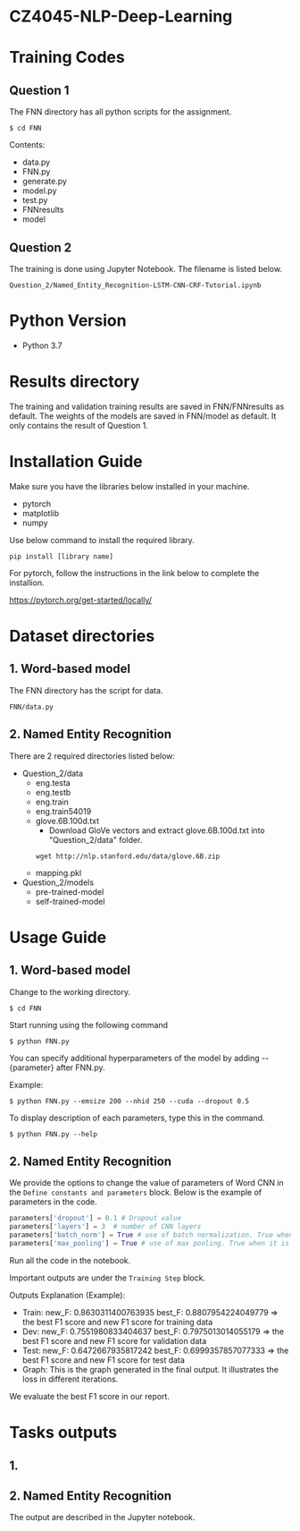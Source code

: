 # CZ4045-NLP-Deep-Learning

# Training Codes
## Question 1
The FNN directory has all python scripts for the assignment. 
```
$ cd FNN
```
Contents:
* data.py
* FNN.py
* generate.py
* model.py
* test.py
* FNNresults
* model

## Question 2
The training is done using Jupyter Notebook. The filename is listed below.

`Question_2/Named_Entity_Recognition-LSTM-CNN-CRF-Tutorial.ipynb`

# Python Version
* Python 3.7

# Results directory
The training and validation training results are saved in FNN/FNNresults as default.
The weights of the models are saved in FNN/model as default. It only contains the result of Question 1.

# Installation Guide
Make sure you have the libraries below installed in your machine.
* pytorch
* matplotlib
* numpy

Use below command to install the required library.
```
pip install [library name]
```

For pytorch, follow the instructions in the link below to complete the installion.

https://pytorch.org/get-started/locally/

# Dataset directories
## 1. Word-based model
The FNN directory has the script for data.

`FNN/data.py`

## 2. Named Entity Recognition
There are 2 required directories listed below:
* Question_2/data
  * eng.testa
  * eng.testb
  * eng.train
  * eng.train54019
  * glove.6B.100d.txt
    * Download GloVe vectors and extract glove.6B.100d.txt into "Question_2/data" folder.
    ```
    wget http://nlp.stanford.edu/data/glove.6B.zip
    ```
  * mapping.pkl
* Question_2/models
  * pre-trained-model
  * self-trained-model

# Usage Guide
## 1. Word-based model
Change to the working directory.
```
$ cd FNN
```
Start running using the following command

```
$ python FNN.py
```

You can specify additional hyperparameters of the model by adding --{parameter} after FNN.py.

Example:
```
$ python FNN.py --emsize 200 --nhid 250 --cuda --dropout 0.5
```

To display description of each parameters, type this in the command.
```
$ python FNN.py --help
```

## 2. Named Entity Recognition
We provide the options to change the value of parameters of Word CNN in the `Define constants and parameters` block. Below is the example of parameters in the code.
```python
parameters['dropout'] = 0.1 # Dropout value
parameters['layers'] = 3  # number of CNN layers
parameters['batch_norm'] = True # use of batch normalization. True when it is used.
parameters['max_pooling'] = True # use of max pooling. True when it is used.
```
Run all the code in the notebook.

Important outputs are under the `Training Step` block.

Outputs Explanation (Example):
* Train: new_F: 0.8630311400763935 best_F: 0.8807954224049779 => the best F1 score and new F1 score for training data
* Dev: new_F: 0.7551980833404637 best_F: 0.7975013014055179 => the best F1 score and new F1 score for validation data
* Test: new_F: 0.6472667935817242 best_F: 0.6999357857077333  => the best F1 score and new F1 score for test data
* Graph: This is the graph generated in the final output. It illustrates the loss in different iterations.

We evaluate the best F1 score in our report.

# Tasks outputs
## 1.

## 2. Named Entity Recognition 
The output are described in the Jupyter notebook.
